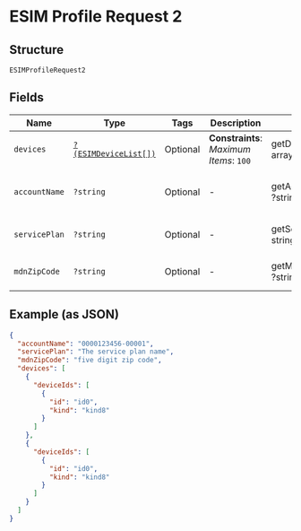 
# ESIM Profile Request 2

## Structure

`ESIMProfileRequest2`

## Fields

| Name | Type | Tags | Description | Getter | Setter |
|  --- | --- | --- | --- | --- | --- |
| `devices` | [`?(ESIMDeviceList[])`](../../doc/models/esim-device-list.md) | Optional | **Constraints**: *Maximum Items*: `100` | getDevices(): ?array | setDevices(?array devices): void |
| `accountName` | `?string` | Optional | - | getAccountName(): ?string | setAccountName(?string accountName): void |
| `servicePlan` | `?string` | Optional | - | getServicePlan(): ?string | setServicePlan(?string servicePlan): void |
| `mdnZipCode` | `?string` | Optional | - | getMdnZipCode(): ?string | setMdnZipCode(?string mdnZipCode): void |

## Example (as JSON)

```json
{
  "accountName": "0000123456-00001",
  "servicePlan": "The service plan name",
  "mdnZipCode": "five digit zip code",
  "devices": [
    {
      "deviceIds": [
        {
          "id": "id0",
          "kind": "kind8"
        }
      ]
    },
    {
      "deviceIds": [
        {
          "id": "id0",
          "kind": "kind8"
        }
      ]
    }
  ]
}
```

